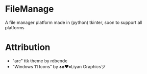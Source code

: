 # FileManage
A file manager platform made in (python) tkinter, soon to support all platforms


# Attribution
- "arc" ttk theme by rdbende
- "Windows 11 Icons" by ♠♣♥♦Liyan Graphicsツ
